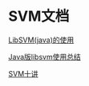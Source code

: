 # SVM文档

[LibSVM(java)的使用](https://blog.csdn.net/BlockheadLS/article/details/50075673)

[Java版libsvm使用总结](https://blog.csdn.net/lsp1991/article/details/38386931)

[SVM十讲](http://www.blogjava.net/zhenandaci/default.html?page=2)

